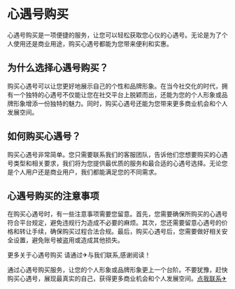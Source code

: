 # 心遇号购买

心遇号购买是一项便捷的服务，让您可以轻松获取您心仪的心遇号。无论是为了个人使用还是商业用途，购买心遇号都能为您带来便利和实惠。 

## 为什么选择心遇号购买？

购买心遇号可以让您更好地展示自己的个性和品牌形象。在当今社交化的时代，拥有一个独特的心遇号不仅能让您在社交平台上脱颖而出，还能为您的个人形象或品牌形象增添一份独特的魅力。同时，购买心遇号还能为您带来更多商业机会和个人发展空间。

## 如何购买心遇号？

购买心遇号非常简单。您只需要联系我们的客服团队，告诉他们您想要购买的心遇号类型和相关要求，我们将为您提供最优质的服务和最合适的心遇号选择。无论您是个人用户还是商业用户，我们都能满足您的不同需求。

## 心遇号购买的注意事项

在购买心遇号时，有一些注意事项需要您留意。首先，您需要确保所购买的心遇号符合平台规定，避免违规行为造成不必要的麻烦。其次，您还需要留意心遇号的价格和转让手续，确保购买过程合法合规。最后，购买心遇号后，您需要做好相关安全设置，避免账号被盗用或造成其他损失。

更多关于心遇号购买 请通过✈与我们联系,感谢阅读！

通过心遇号购买服务，让您的个人形象或品牌形象更上一个台阶。不要犹豫，赶快购买心遇号，展现最真实的自己，获得更多商业机会和个人发展空间。[点我联系✈](https://file.k02.cc)